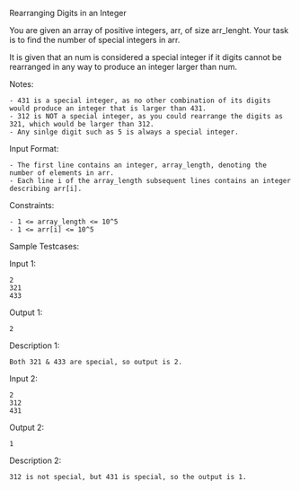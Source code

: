 Rearranging Digits in an Integer

You are given an array of positive integers, arr, of size arr_lenght. Your task is to find the number of special integers in arr.

It is given that an num is considered a special integer if it digits cannot be rearranged in any way to produce an integer larger than num.

Notes:

    - 431 is a special integer, as no other combination of its digits would produce an integer that is larger than 431.
    - 312 is NOT a special integer, as you could rearrange the digits as 321, which would be larger than 312.
    - Any sinlge digit such as 5 is always a special integer.


Input Format:

    - The first line contains an integer, array_length, denoting the number of elements in arr.
    - Each line i of the array_length subsequent lines contains an integer describing arr[i].

Constraints:

    - 1 <= array_length <= 10^5
    - 1 <= arr[i] <= 10^5

Sample Testcases:

Input 1:

    2
    321
    433

Output 1:

    2

Description 1:

    Both 321 & 433 are special, so output is 2.

Input 2:

    2
    312
    431

Output 2:

    1

Description 2:

    312 is not special, but 431 is special, so the output is 1.

